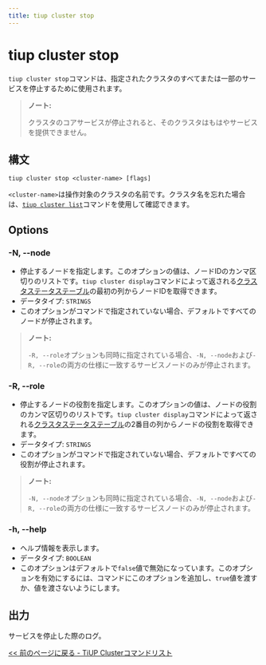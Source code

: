 ```yaml
---
title: tiup cluster stop
---
```


# tiup cluster stop

`tiup cluster stop`コマンドは、指定されたクラスタのすべてまたは一部のサービスを停止するために使用されます。

> **ノート:**
>
> クラスタのコアサービスが停止されると、そのクラスタはもはやサービスを提供できません。

## 構文

```shell
tiup cluster stop <cluster-name> [flags]
```

`<cluster-name>`は操作対象のクラスタの名前です。クラスタ名を忘れた場合は、[`tiup cluster list`](/tiup/tiup-component-cluster-list.md)コマンドを使用して確認できます。

## Options

### -N, --node

- 停止するノードを指定します。このオプションの値は、ノードIDのカンマ区切りのリストです。`tiup cluster display`コマンドによって返される[クラスタステータステーブル](/tiup/tiup-component-cluster-display.md)の最初の列からノードIDを取得できます。
- データタイプ: `STRINGS`
- このオプションがコマンドで指定されていない場合、デフォルトですべてのノードが停止されます。

> **ノート:**
>
> `-R, --role`オプションも同時に指定されている場合、`-N, --node`および`-R, --role`の両方の仕様に一致するサービスノードのみが停止されます。

### -R, --role

- 停止するノードの役割を指定します。このオプションの値は、ノードの役割のカンマ区切りのリストです。`tiup cluster display`コマンドによって返される[クラスタステータステーブル](/tiup/tiup-component-cluster-display.md)の2番目の列からノードの役割を取得できます。
- データタイプ: `STRINGS`
- このオプションがコマンドで指定されていない場合、デフォルトですべての役割が停止されます。

> **ノート:**
>
> `-N, --node`オプションも同時に指定されている場合、`-N, --node`および`-R, --role`の両方の仕様に一致するサービスノードのみが停止されます。

### -h, --help

- ヘルプ情報を表示します。
- データタイプ: `BOOLEAN`
- このオプションはデフォルトで`false`値で無効になっています。このオプションを有効にするには、コマンドにこのオプションを追加し、`true`値を渡すか、値を渡さないようにします。

## 出力

サービスを停止した際のログ。

[<< 前のページに戻る - TiUP Clusterコマンドリスト](/tiup/tiup-component-cluster.md#command-list)
